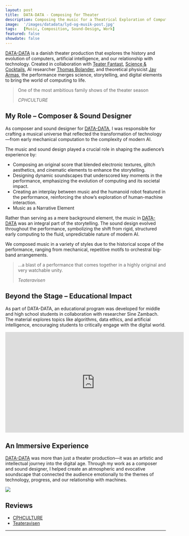 ```yaml
---
layout: post
title:  DATA-DATA - Composing for Theater
description: Composing the music for a Theatrical Exploration of Computers and AI by Teater Fantast
image:  '/images/datadata/lyd-og-musik-post.jpg'
tags:   [Music, Composition, Sound-Design, Work]
featured: false
showdate: false
---
```

[DATA-DATA](https://www.teaterfantast.dk/data-data/) is a danish theater production that explores the history and evolution of computers, artificial intelligence, and our relationship with technology. Created in collaboration with [Teater Fantast](https://www.teaterfantast.dk/), [Science & Cocktails](https://www.scienceandcocktails.org/), AI researcher [Thomas Bolander](https://www.thomas-bolander.dk/), and theoretical physicist [Jay Armas](https://jacomearmas.org/), the performance merges science, storytelling, and digital elements to bring the world of computing to life.

> One of the most ambitious family shows of the theater season
>
><cite> CPHCULTURE </cite>

## My Role – Composer & Sound Designer
As composer and sound designer for [DATA-DATA](https://www.teaterfantast.dk/data-data/), I was responsible for crafting a musical universe that reflected the transformation of technology—from early mechanical computation to the complexity of modern AI.

The music and sound design played a crucial role in shaping the audience’s experience by:
- Composing an original score that blended electronic textures, glitch aesthetics, and cinematic elements to enhance the storytelling.
- Designing dynamic soundscapes that underscored key moments in the performance, emphasizing the evolution of computing and its societal impact.
- Creating an interplay between music and the humanoid robot featured in the performance, reinforcing the show’s exploration of human-machine interaction.
- Music as a Narrative Element

Rather than serving as a mere background element, the music in [DATA-DATA](https://www.teaterfantast.dk/data-data/) was an integral part of the storytelling. The sound design evolved throughout the performance, symbolizing the shift from rigid, structured early computing to the fluid, unpredictable nature of modern AI.

We composed music in a variety of styles due to the historical scope of the performance, ranging from mechanical, repetitive motifs to orchestral big-band arrangements.

> ...a blast of a performance that comes together in a highly original and very watchable unity.
>
><cite> Teateravisen </cite>


## Beyond the Stage – Educational Impact
As part of DATA-DATA, an educational program was developed for middle and high school students in collaboration with researcher Sine Zambach. The material explores topics like algorithms, data ethics, and artificial intelligence, encouraging students to critically engage with the digital world.

<p><iframe width="560" height="315" src="https://www.youtube.com/embed/PNH6zNB2AN0?si=UASANSUfK06VxwNL" title="YouTube video player" frameborder="0" allow="accelerometer; autoplay; clipboard-write; encrypted-media; gyroscope; picture-in-picture; web-share" referrerpolicy="strict-origin-when-cross-origin" allowfullscreen></iframe></p>

## An Immersive Experience
[DATA-DATA](https://www.teaterfantast.dk/data-data/) was more than just a theater production—it was an artistic and intellectual journey into the digital age. Through my work as a composer and sound designer, I helped create an atmospheric and evocative soundscape that connected the audience emotionally to the themes of technology, progress, and our relationship with machines.

![]({{site.baseurl}}/images/datadata/breaker-data-data.jpg#wide)


## Reviews
- [CPHCULTURE](https://cphculture.dk/d839datadataanm/)
- [Teateravisen](https://teateravisen.dk/et-maegtigt-computerbrag/)

<hr>
